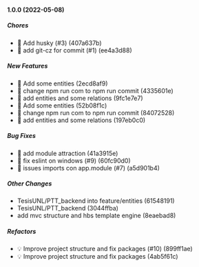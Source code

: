 #### 1.0.0 (2022-05-08)

##### Chores

*  🤖 Add husky (#3) (407a637b)
*  🤖 add git-cz for commit (#1) (ee4a3d88)

##### New Features

*  🎸 Add some entities (2ecd8af9)
*  🎸 change npm run com to npm run commit (4335601e)
*  🎸 add entities and some relations (9fc1e7e7)
*  🎸 Add some entities (52b08f1c)
*  🎸 change npm run com to npm run commit (84072528)
*  🎸 add entities and some relations (197eb0c0)

##### Bug Fixes

*  🐛 add module attraction (41a3915e)
*  🐛 fix eslint on windows (#9) (60fc90d0)
*  🐛 issues imports con app.module (#7) (a5d901b4)

##### Other Changes

* TesisUNL/PTT_backend into feature/entities (61548191)
* TesisUNL/PTT_backend (3044ffba)
*  add mvc structure and hbs template engine (8eaebad8)

##### Refactors

*  💡 Improve project structure and fix packages (#10) (899ff1ae)
*  💡 Improve project structure and fix packages (4ab5f61c)

